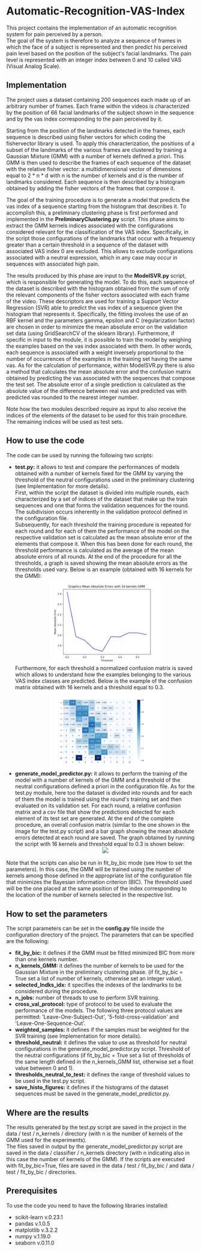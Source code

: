 # Automatic-Recognition-VAS-Index

This project contains the implementation of an automatic recognition system for pain perceived by a person. <br>
The goal of the system is therefore to analyze a sequence of frames in which the face of a subject is represented 
and then predict his perceived pain level based on the position of the subject's facial landmarks. 
The pain level is represented with an integer index between 0 and 10 called VAS (Visual Analog Scale).

<h2>Implementation</h2>
The project uses a dataset containing 200 sequences each made up of an arbitrary number of frames. 
Each frame within the videos is characterized by the position of 66 facial landmarks of the subject shown 
in the sequence and by the vas index corresponding to the pain perceived by it. <br>

Starting from the position of the landmarks detected in the frames, each sequence is described using fisher vectors for which coding the fishervector library is used.
To apply this characterization, the positions of a subset of the landmarks of the various frames are clustered by training a Gaussian Mixture (GMM)
with a number of kernels defined a priori. 
This GMM is then used to describe the frames of each sequence of the dataset with the relative fisher vector: 
a multidimensional vector of dimensions equal to 2 * n * d with n is the number of kernels and d is the number of landmarks considered.
Each sequence is then described by a histogram obtained by adding the fisher vectors of the frames that compose it.<br>

The goal of the training procedure is to generate a model that predicts the vas index of a sequence starting from the histogram that describes it.
To accomplish this, a preliminary clustering phase is first performed and implemented in the <b>PreliminaryClustering.py</b> script.
This phase aims to extract the GMM kernels indices associated with the configurations considered relevant for the classification of the VAS index. 
Specifically, in the script those configurations of the landmarks that occur with a frequency greater than a certain threshold in a sequence of the dataset 
with associated VAS index 0 are excluded. This allows to exclude configurations associated with a neutral expression, which in any case may occur in sequences with associated high pain.<br>

The results produced by this phase are input to the <b>ModelSVR.py</b> script, which is responsible for generating the model. To do this, each sequence of the dataset is described with the histogram obtained from the sum of only the relevant components of the fisher vectors associated with each frame of the video.
These descriptors are used for training a Support Vector Regression (SVR) able to predict the vas index of a sequence given the histogram that represents it. Specifically, the fitting involves the use of an RBF kernel and the parameters gamma, epsilon and C (regularization factor) are chosen in order to minimize the mean absolute error 
on the validation set data (using GridSearchCV of the sklearn library). Furthermore, if specific in input to the module, it is possible to train the model by weighing the examples based on the vas index associated with them. In other words, each sequence is associated with a weight inversely proportional to the number of occurrences of 
the examples in the training set having the same vas.
As for the calculation of performance, within ModelSVR.py there is also a method that calculates the mean absolute error and the confusion matrix obtained by predicting the vas associated with the sequences that compose the test set. 
The absolute error of a single prediction is calculated as the absolute value of the difference between real vas and predicted vas with predicted vas rounded to the nearest integer number. <br>

Note how the two modules described require as input to also receive the indices of the elements of the dataset to be used for this train procedure. The remaining indices will be used as test sets.

<h2>How to use the code</h2>
The code can be used by running the following two scripts:
<ul>
  <li><b>test.py:</b> it allows to test and compare the performances of models obtained with a number of kernels fixed for the GMM by varying the threshold of the neutral configurations used in the preliminary clustering (see Implementation for more details).<br>
First, within the script the dataset is divided into multiple rounds, each characterized by a set of indices of the dataset that make up the train sequences and one that forms the validation sequences for the round. The subdivision occurs inherently in the validation protocol defined in the configuration file.<br>
Subsequently, for each threshold the training procedure is repeated for each round and for each of them the performance of the model on the respective validation set is calculated as the mean absolute error of the elements that compose it.
When this has been done for each round, the threshold performance is calculated as the average of the mean absolute errors of all rounds. At the end of the procedure for all the thresholds, a graph is saved showing the mean absolute errors as the thresholds used vary. Below is an example (obtained with 16 kernels for the GMM):
  <div align="center">
    <img src="/data/test/16_kernels/errors_graph.png" width="300px"></img> 
  </div>
Furthermore, for each threshold a normalized confusion matrix is saved which allows to understand how the examples belonging to the various VAS index classes are predicted. Below is the example of the confusion matrix obtained with 16 kernels and a threshold equal to 0.3.
  <div align="center">
    <img src="/data/test/16_kernels/confusion_matrices/confusion_matrix_0.3.png" width="300px"></img> 
  </div>
</li>
<li><b>generate_model_predictor.py:</b> it allows to perform the training of the model with a number of kernels of the GMM and a threshold of the neutral configurations defined a priori in the configuration file. As for the test.py module, here too the dataset is divided into rounds and for each of them the model is trained using the round's training set and then evaluated on its validation set.
For each round, a relative confusion matrix and a csv file that show the predictions detected for each element of its test set are generated.
At the end of the complete procedure, an overall confusion matrix (similar to the one shown in the image for the test.py script) and a bar graph showing the mean absolute errors detected at each round are saved. The graph obtained by running the script with 16 kernels and threshold equal to 0.3 is shown below:
  <div align="center">
    <img src="/data/classifier/16_kernels/graphics_errors.png" width="300px"></img> 
  </div>
</li>
</ul>
Note that the scripts can also be run in fit_by_bic mode (see How to set the parameters). In this case, the GMM will be trained using the number of kernels among those defined in the appropriate list of the configuration file that minimizes the Bayesian information criterion (BIC). The threshold used will be the one placed at the same position of the index corresponding to the location of the number of kernels selected in the respective list.

<h2>How to set the parameters</h2>
The script parameters can be set in the <b>config.py</b> file inside the configuration directory of the project.
The parameters that can be specified are the following:
<ul>
  <li><b>fit_by_bic:</b> it defines if the GMM must be fitted minimized BIC from more than one kernels number.</li>
  <li><b>n_kernels_GMM:</b> it defines the number of kernels to be used for the Gaussian Mixture in the preliminary clustering phase. (if fit_by_bic = True set a list of number of kernels, otherwise set an integer value).</li>
  <li><b>selected_lndks_idx:</b> it specifies the indexes of the landmarks to be considered during the procedure.</li>
  <li><b>n_jobs:</b> number of threads to use to perform SVR training.</li>
  <li><b>cross_val_protocol:</b> type of protocol to be used to evaluate the performance of the models. The following three protocol values are permitted:
  'Leave-One-Subject-Out', '5-fold-cross-validation' and 'Leave-One-Sequence-Out'.</li>
  <li><b>weighted_samples:</b> it defines if the samples must be weighted for the SVR training (see Implementation for more details).</li>
  <li><b>threshold_neutral:</b> it defines the value to use as threshold for neutral configurations in the generate_model_predictor.py script. Threshold of the neutral configurations (if fit_by_bic = True set a list of thresholds of the same length defined
 in the n_kernels_GMM list, otherwise set a float value between 0 and 1).</li>
  <li><b>thresholds_neutral_to_test:</b> it defines the range of threshold values to be used in the test.py script.</li>
  <li><b>save_histo_figures:</b> it defines if the histograms of the dataset sequences must be saved in the generate_model_predictor.py.</li>
</ul>

<h2>Where are the results</h2>
The results generated by the test.py script are saved in the project in the data / test / n_kernels / directory (with n is the number of kernels of the GMM used for the experiments).<br>
The files saved in output by the generate_model_predictor.py script are saved in the data / classifier / n_kernels directory (with n indicating also in this case the number of kernels of the GMM).
If the scripts are executed with fit_by_bic=True, files are saved in the data / test / fit_by_bic / and data / test / fit_by_bic / directories.
<h2>Prerequisites</h2>
To use the code you need to have the following libraries installed:
<ul>
  <li>scikit-learn v.0.23.1</li>
  <li>pandas v.1.0.5</li>
  <li>matplotlib v.3.2.2</li>
  <li>numpy v.1.19.0</li>
  <li>seaborn v.0.11.0</li>
</ul>
